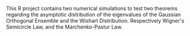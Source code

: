 This R project contains two numerical simulations to test two theorems regarding the asymptotic distribution of the eigenvalues of the Gaussian Orthogonal Ensemble and the Wishart Distribution. Respectively Wigner's Semicircle Law, and the Marchenko-Pastur Law.
